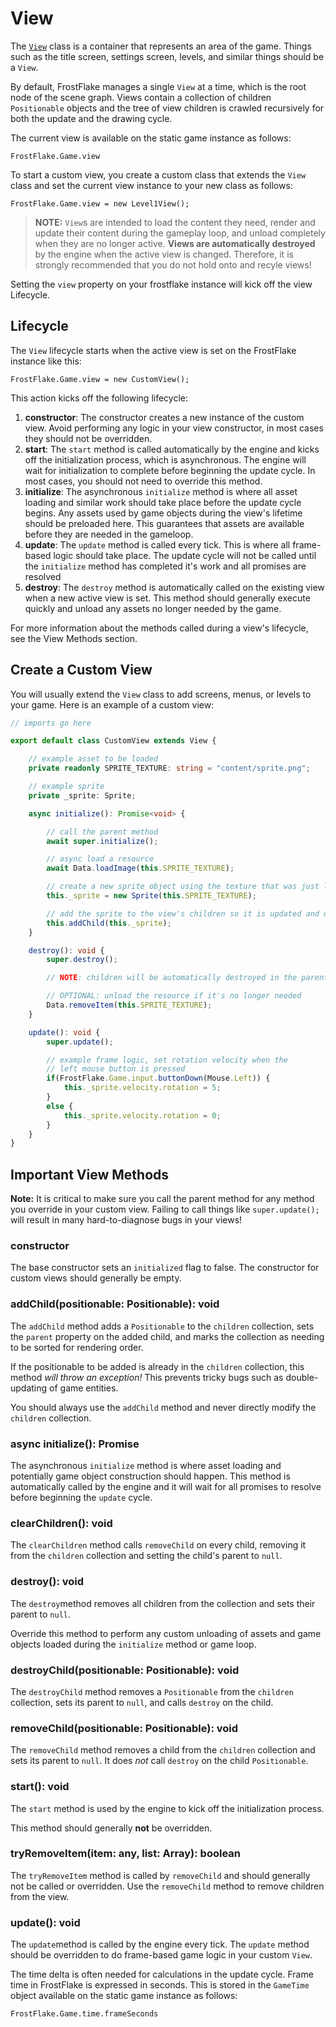  # View

The [`View`](/src/Views/View.ts) class is a container that represents an area of the game. Things such as the title screen, settings screen, levels, and similar things should be a `View`.

By default, FrostFlake manages a single `View` at a time, which is the root node of the scene graph. Views contain a collection of children `Positionable` objects and the tree of view children is crawled recursively for both the update and the drawing cycle.

The current view is available on the static game instance as follows:

`FrostFlake.Game.view`

To start a custom view, you create a custom class that extends the `View` class and set the current view instance to your new class as follows:

`FrostFlake.Game.view = new Level1View();`

> **NOTE:**
> `View`s are intended to load the content they need, render and update their content during the gameplay loop, and unload completely when they are no longer active. **Views are automatically destroyed** by the engine when the active view is changed. Therefore, it is strongly recommended that you do not hold onto and recyle views!

Setting the `view` property on your frostflake instance will kick off the view Lifecycle.

## Lifecycle

The `View` lifecycle starts when the active view is set on the FrostFlake instance like this:

`FrostFlake.Game.view = new CustomView();`

This action kicks off the following lifecycle:

1. **constructor**: The constructor creates a new instance of the custom view. Avoid performing any logic in your view constructor, in most cases they should not be overridden.
1. **start**: The `start` method is called automatically by the engine and kicks off the initialization process, which is asynchronous. The engine will wait for initialization to complete before beginning the update cycle. In most cases, you should not need to override this method.
1. **initialize**: The asynchronous `initialize` method is where all asset loading and similar work should take place before the update cycle begins. Any assets used by game objects during the view's lifetime should be preloaded here. This guarantees that assets are available before they are needed in the gameloop.
1. **update**: The `update` method is called every tick. This is where all frame-based logic should take place. The update cycle will not be called until the `initialize` method has completed it's work and all promises are resolved
1. **destroy**: The `destroy` method is automatically called on the existing view when a new active view is set. This method should generally execute quickly and unload any assets no longer needed by the game. 

For more information about the methods called during a view's lifecycle, see the View Methods section.

## Create a Custom View

You will usually extend the `View` class to add screens, menus, or levels to your game. Here is an example of a custom view:

```typescript
// imports go here

export default class CustomView extends View {

    // example asset to be loaded
    private readonly SPRITE_TEXTURE: string = "content/sprite.png";

    // example sprite
    private _sprite: Sprite;

    async initialize(): Promise<void> {

        // call the parent method
        await super.initialize();

        // async load a resource
        await Data.loadImage(this.SPRITE_TEXTURE);

        // create a new sprite object using the texture that was just loaded
        this._sprite = new Sprite(this.SPRITE_TEXTURE);

        // add the sprite to the view's children so it is updated and drawn
        this.addChild(this._sprite);
    }

    destroy(): void {
        super.destroy();

        // NOTE: children will be automatically destroyed in the parent method

        // OPTIONAL: unload the resource if it's no longer needed
        Data.removeItem(this.SPRITE_TEXTURE);
    }

    update(): void {
        super.update();

        // example frame logic, set rotation velocity when the
        // left mouse button is pressed
        if(FrostFlake.Game.input.buttonDown(Mouse.Left)) {
            this._sprite.velocity.rotation = 5;
        }
        else {
            this._sprite.velocity.rotation = 0;
        }
    }
}
```

 ## Important View Methods

**Note:** It is critical to make sure you call the parent method for any method you override in your custom view. Failing to call things like `super.update();` will result in many hard-to-diagnose bugs in your views!

### constructor

The base constructor sets an `initialized` flag to false. The constructor for custom views should generally be empty.

### addChild(positionable: Positionable): void

The `addChild` method adds a `Positionable` to the `children` collection, sets the `parent` property on the added child, and marks the collection as needing to be sorted for rendering order.

If the positionable to be added is already in the `children` collection, this method _will throw an exception!_ This prevents tricky bugs such as double-updating of game entities.

You should always use the `addChild` method and never directly modify the `children` collection.

### async initialize(): Promise<void>

The asynchronous `initialize` method is where asset loading and potentially game object construction should happen. This method is automatically called by the engine and it will wait for all promises to resolve before beginning the `update` cycle.

### clearChildren(): void

The `clearChildren` method calls `removeChild` on every child, removing it from the `children` collection and setting the child's parent to `null`.

### destroy(): void

The `destroy`method removes all children from the collection and sets their parent to `null`.

Override this method to perform any custom unloading of assets and game objects loaded during the `initialize` method or game loop.

### destroyChild(positionable: Positionable): void

The `destroyChild` method removes a `Positionable` from the `children` collection, sets its parent to `null`, and calls `destroy` on the child.

### removeChild(positionable: Positionable): void

The `removeChild` method removes a child from the `children` collection and sets its parent to `null`. It does _not_ call `destroy` on the child `Positionable`.

### start(): void

The `start` method is used by the engine to kick off the initialization process.

This method should generally **not** be overridden.

### tryRemoveItem(item: any, list: Array<any>): boolean

The `tryRemoveItem` method is called by `removeChild` and should generally not be called or overridden. Use the `removeChild` method to remove children from the view.

### update(): void

The `update`method is called by the engine every tick. The `update` method should be overridden to do frame-based game logic in your custom `View`.

The time delta is often needed for calculations in the update cycle. Frame time in FrostFlake is expressed in seconds. This is stored in the `GameTime` object available on the static game instance as follows:

`FrostFlake.Game.time.frameSeconds`